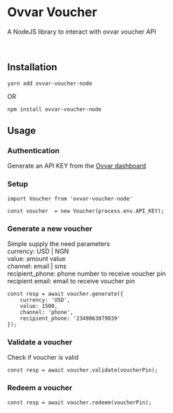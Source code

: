 # Ovvar Voucher

A NodeJS library to interact with ovvar voucher API

&nbsp;
## Installation

`yarn add ovvar-voucher-node`

OR

`npm install ovvar-voucher-node`    


## Usage

### Authentication
Generate an API KEY from the [Ovvar dashboard](https://app.ovvar.com)


### Setup

```
import Voucher from 'ovvar-voucher-node'

const voucher  = new Voucher(process.env.API_KEY);
```

### Generate a new voucher
Simple supply the need parameters  
currency: USD | NGN  
value: amount value  
channel: email | sms  
recipient_phone: phone number to receive voucher pin  
recipient email: email to receive voucher pin 

```
const resp = await voucher.generate({
    currency: 'USD',
    value: 1500,
    channel: 'phone',
    recipient_phone: '2349063079039' 
});
```

### Validate a voucher
Check if voucher is valid
```
const resp = await voucher.validate(voucherPin);
```


### Redeem a voucher
```
const resp = await voucher.redeem(voucherPin);

```